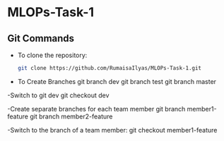 # MLOPs-Task-1

## Git Commands

- To clone the repository:
  ```bash
  git clone https://github.com/RumaisaIlyas/MLOPs-Task-1.git

- To Create Branches 
  git branch dev
  git branch test
  git branch master

-Switch to git dev
  git checkout dev

-Create separate branches for each team member
  git branch member1-feature 
  git branch member2-feature

-Switch to the branch of a team member:
  git checkout member1-feature



